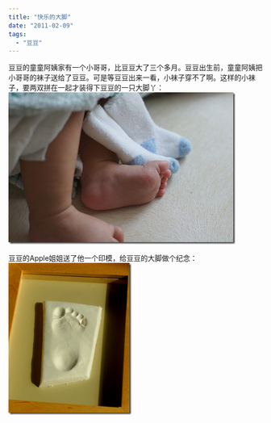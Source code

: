 ```yaml
---
title: "快乐的大脚"
date: "2011-02-09"
tags: 
  - "豆豆"
---
```


豆豆的童童阿姨家有一个小哥哥，比豆豆大了三个多月。豆豆出生前，童童阿姨把小哥哥的袜子送给了豆豆。可是等豆豆出来一看，小袜子穿不了啊。这样的小袜子，要两双拼在一起才装得下豆豆的一只大脚丫：  
![DSC00706](images/dsc00706_thumb.jpg "DSC00706")

豆豆的Apple姐姐送了他一个印模，给豆豆的大脚做个纪念：  
![image](images/image_thumb1.png "image")
